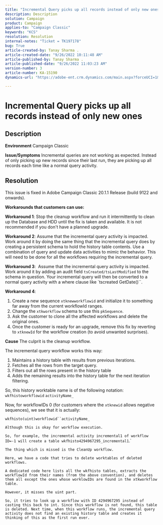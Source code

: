 ```yaml
---
title: "Incremental Query picks up all records instead of only new ones"
description: Description
solution: Campaign
product: Campaign
applies-to: "Campaign Classic"
keywords: "KCS"
resolution: Resolution
internal-notes: "Ticket = TK197178"
bug: True
article-created-by: Tanay Sharma .
article-created-date: "9/26/2022 10:11:48 AM"
article-published-by: Tanay Sharma .
article-published-date: "9/26/2022 11:03:23 AM"
version-number: 3
article-number: KA-15190
dynamics-url: "https://adobe-ent.crm.dynamics.com/main.aspx?forceUCI=1&pagetype=entityrecord&etn=knowledgearticle&id=e647789f-833d-ed11-9db1-002248086735"

---
```

# Incremental Query picks up all records instead of only new ones

## Description

<b>Environment</b>
Campaign Classic


<b>Issue/Symptoms</b>
Incremental queries are not working as expected. Instead of only picking up new records since their last run, they are picking up all records each time like a normal query activity.


## Resolution


This issue is fixed in Adobe Campaign Classic 20.1.1 Release (build 9122 and onwards).

<b>Workarounds that customers can use:</b>

<b>Workaround 1</b>: Stop the cleanup workflow and run it intermittently to clean up the Database and HDD until the fix is taken and available. It is not recommended if you don't have a planned upgrade.

<b>Workaround 2</b>: Assume that the incremental query activity is impacted. Work around it by doing the same thing that the incremental query does by creating a persistent schema to hold the history table contents. Use a combination of query and update data activities to mimic the behavior. This will need to be done for all the workflows requiring the incremental query.

<b>Workaround 3</b>:  Assume that the incremental query activity is impacted. Work around it by adding an audit field `tsCreated/tsLastModified` to the schema in question. Your incremental query will then be converted to a normal query activity with a where clause like `tscreated GetDate()``.

<b>Workaround 4</b>:

1. Create a new sequence `xtknewworkflowid` and initialize it to something far away from the current workflowId ranges.
2. Change the `xtkworkflow` schema to use this `pkSequence`.
3. Ask the customer to clone all the affected workflows and delete the original ones.
4. Once the customer is ready for an upgrade, remove this fix by reverting to `xtknewId` for the workflow creation (to avoid unwanted surprises).

<b>Cause</b>
The culprit is the cleanup workflow.

The incremental query workflow works this way:

1. Maintains a history table with results from previous iterations.
2. Fetches all the rows from the target query.
3. Filters out all the rows present in the history table
4. Adds the remaining results into the history table for the next iteration filtering.


So, this history worktable name is of the following notation:
`wkfhistoworkflowid` `activityName_`

Now, for workflowIDs  0 (for customers where the `xtknewid` allows negative sequences), we see that it is actually:

`wkfhisto(uint)workflowid``activityName_`

`Although this is okay for workflow execution.`

`So, for example, the incremental activity incremental1 of workflow ID=-1 will create a table wkfhisto4294967295_incremental1`.`

`The thing which is missed is the CleanUp workflow.`

`Here, we have a code that tries to delete worktables of deleted workflows.`

`A dedicated code here lists all the wkfhisto tables, extracts the workflowId from their names (from the above convention), and deletes them all except the ones whose worklowIDs are found in the xtkworkflow table.`

`However, it misses the uint part.`

`So, it tries to look up a workflow with ID 4294967295 instead of casting this back to int. Since this workflow is not found, this table is deleted. Next time, when this workflow runs, the incremental query activity does not find an existing history table and creates it thinking of this as the first run ever.`
